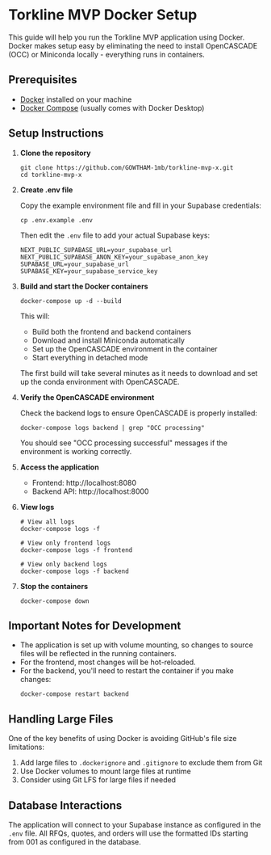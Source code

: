 # Torkline MVP Docker Setup

This guide will help you run the Torkline MVP application using Docker. Docker makes setup easy by eliminating the need to install OpenCASCADE (OCC) or Miniconda locally - everything runs in containers.

## Prerequisites

- [Docker](https://www.docker.com/products/docker-desktop/) installed on your machine
- [Docker Compose](https://docs.docker.com/compose/install/) (usually comes with Docker Desktop)

## Setup Instructions

1. **Clone the repository**

   ```
   git clone https://github.com/GOWTHAM-1mb/torkline-mvp-x.git
   cd torkline-mvp-x
   ```

2. **Create .env file**

   Copy the example environment file and fill in your Supabase credentials:
   ```
   cp .env.example .env
   ```
   Then edit the `.env` file to add your actual Supabase keys:
   ```
   NEXT_PUBLIC_SUPABASE_URL=your_supabase_url
   NEXT_PUBLIC_SUPABASE_ANON_KEY=your_supabase_anon_key
   SUPABASE_URL=your_supabase_url
   SUPABASE_KEY=your_supabase_service_key
   ```

3. **Build and start the Docker containers**

   ```
   docker-compose up -d --build
   ```

   This will:
   - Build both the frontend and backend containers
   - Download and install Miniconda automatically
   - Set up the OpenCASCADE environment in the container
   - Start everything in detached mode
   
   The first build will take several minutes as it needs to download and set up the conda environment with OpenCASCADE.

4. **Verify the OpenCASCADE environment**

   Check the backend logs to ensure OpenCASCADE is properly installed:
   ```
   docker-compose logs backend | grep "OCC processing"
   ```
   You should see "OCC processing successful" messages if the environment is working correctly.

5. **Access the application**

   - Frontend: http://localhost:8080
   - Backend API: http://localhost:8000

4. **View logs**

   ```
   # View all logs
   docker-compose logs -f

   # View only frontend logs
   docker-compose logs -f frontend

   # View only backend logs
   docker-compose logs -f backend
   ```

5. **Stop the containers**

   ```
   docker-compose down
   ```

## Important Notes for Development

- The application is set up with volume mounting, so changes to source files will be reflected in the running containers.
- For the frontend, most changes will be hot-reloaded.
- For the backend, you'll need to restart the container if you make changes:
  ```
  docker-compose restart backend
  ```

## Handling Large Files

One of the key benefits of using Docker is avoiding GitHub's file size limitations:

1. Add large files to `.dockerignore` and `.gitignore` to exclude them from Git
2. Use Docker volumes to mount large files at runtime
3. Consider using Git LFS for large files if needed

## Database Interactions

The application will connect to your Supabase instance as configured in the `.env` file. All RFQs, quotes, and orders will use the formatted IDs starting from 001 as configured in the database.
